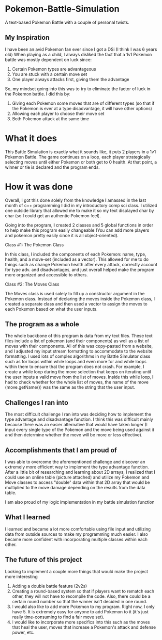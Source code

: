 # Pokemon-Battle-Simulation
A text-based Pokemon Battle with a couple of personal twists.


## My Inspiration

I have been an avid Pokemon fan ever since I got a DSi (I think I was 6 years old)
When playing as a child, I always disliked the fact that a 1v1 Pokemon battle was mostly dependent on luck since:
  1. Certain Pokemon types are advantageous
  2. You are stuck with a certain move set
  3. One player always attacks first, giving them the advantage 


So, my mindset going into this was to try to eliminate the factor of luck in the Pokemon battle. 
I did this by:
  1. Giving each Pokemon some moves that are of different types (so that if the Pokemon is ever at a type disadvantage, it will have other options)
  2. Allowing each player to choose their move set 
  3. Both Pokemon attack at the same time


# What it does

This Battle Simulation is exactly what it sounds like, it puts 2 players in a 1v1 Pokemon Battle. The game continues on a loop, each player strategically selecting moves until either Pokemon or both get to 0 health. At that point, a winner or tie is declared and the program ends.


# How it was done

Overall, I got this done solely from the knowledge I amassed in the last month of c++ programming I did in my introductory comp sci class.
I utilized one outside library that allowed me to make it so my text displayed char by char (so I could get an authentic Pokemon feel).

Going into the program, I created 2 classes and 5 global functions in order to help make this program easily changeable (You can add more players and pokemon pretty easily since it is all object-oriented).

Class #1: The Pokemon Class

In this class, I included the components of each Pokemon: name, type, health, and a move-set (included as a vector). This allowed for me to do things such as change Pokemon health after every attack, correctly account for type adv. and disadvantages, and just overall helped make the program more organized and accessible to others.

 Class #2: The Moves Class

The Moves class is used solely to fill up a constructor argument in the Pokemon class. Instead of declaring the moves inside the Pokemon class, I created a separate class and then used a vector to assign the moves to each Pokemon based on what the user inputs. 

## The program as a whole

The whole backbone of this program is data from my text files. These text files include a list of pokemon (and their components) as well as a list of moves with their components. All of this was copy-pasted from a website, and I adjusted my input stream formatting to accommodate to the website formatting. I used lots of complex algorithms in my Battle Simulator class such as for loops within while loops and even more for and while loops within them to ensure that the program does not crash. For example, I create a while loop during the move selection that keeps on iterating until the user inputs a valid move from the list of moves. Inside this while loop, I had to check whether for the whole list of moves, the name of the move (move.getName()) was the same as the string that the user input. 



## Challenges I ran into
The most difficult challenge I ran into was deciding how to implement the type advantage and disadvantage function. I think this was difficult mainly because there was an easier alternative that would have taken longer (I input every single type of the Pokemon and the move being used against it and then determine whether the move will be more or less effective).


## Accomplishments that I am proud of

I was able to overcome the aforementioned challenge and discover an extremely more efficient way to implement the type advantage function. After a little bit of researching and learning about 2D arrays, I realized that I could use an online table (picture attached) and utilize my Pokemon and Move classes to access "double" data within that 2D array that would be multiplied to the move damage depending on the results from the data table.

I am also proud of my logic implementation in my battle simulation function

## What I learned

I learned and became a lot more comfortable using file input and utilizing data from outside sources to make my programming much easier.
I also became more confident with incorporating multiple classes within each other.


## The future of this project 

Looking to implement a couple more things that would make the project more interesting
1. Adding a double battle feature (2v2s)
2. Creating a round-based system so that if players want to rematch each other, they will not have to recompile the code. Also, there could be a certain round number so that the winner isn't decided in one round.
3. I would also like to add more Pokemon to my program. Right now, I only have 5. It is extremely easy for anyone to add Pokemon to it (it's just really time-consuming to find a fair move set).
4. I would like to incorporate more specifics into this such as the moves that heal the user, moves that increase a Pokemon's attack and defense power, etc.

